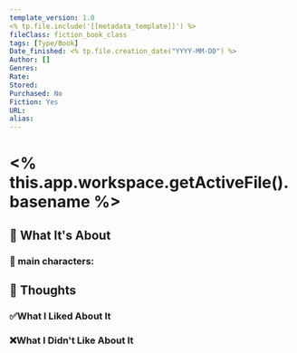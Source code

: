 ```yaml
---
template_version: 1.0
<% tp.file.include('[[metadata_template]]') %>
fileClass: fiction_book_class
tags: [Type/Book]
Date_finished: <% tp.file.creation_date("YYYY-MM-DD") %>
Author: []
Genres:
Rate: 
Stored: 
Purchased: No
Fiction: Yes
URL:
alias:
---
```

# <% this.app.workspace.getActiveFile().basename %>



## 🔬 What It's About


### 🧙 main characters:


## 🧠 Thoughts


### ✅What I Liked About It



### ❌What I Didn't Like About It


